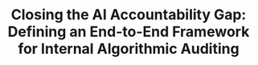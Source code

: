 ---
title: 'Closing the AI Accountability Gap: Defining an End-to-End Framework for Internal Algorithmic Auditing' 
acronym: CAIAG
type: AL
webpage: 'https://doi.org/10.1145/3351095.3372873' 
---